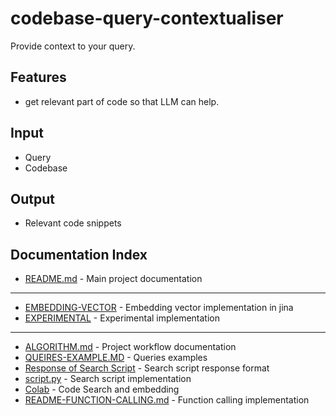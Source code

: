 # codebase-query-contextualiser 
Provide context to your query.

## Features     
- get relevant part of code so that LLM can help.

## Input
- Query
- Codebase

## Output
- Relevant code snippets

## Documentation Index
- [README.md](README.md) - Main project documentation

---

- [EMBEDDING-VECTOR](embedding-vector/jina.py) - Embedding vector implementation in jina
- [EXPERIMENTAL](embedding-vector/experimental.py) - Experimental implementation

---

- [ALGORITHM.md](/SIMPLE-METHOD/ALGORITHM.md) - Project workflow documentation
- [QUEIRES-EXAMPLE.MD](QUEIRES-EXAMPLE.MD) - Queries examples
- [Response of Search Script](prompts/RESPONSE-OF-SERACH-SCRIPT.RM) - Search script response format
- [script.py](/SIMPLE-METHOD/script.py) - Search script implementation
- [Colab](https://colab.research.google.com/drive/1JHw7LQeK1k4DQ7emU9oTxcux30GHZLTB?usp=sharing) - Code Search and embedding
- [README-FUNCTION-CALLING.md](function-calling/README-FUNCTION-CALLING.md) - Function calling implementation

